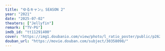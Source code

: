 ```yaml
---
title: "ゆるキャン△ SEASON 2"
year: "2021"
date: "2025-07-02"
theaters: ["Jellyfin"]
remark: ["TV-PG"]
imdb_id: "tt11291400"
cover: "https://img1.doubanio.com/view/photo/l_ratio_poster/public/p2628004719.jpg"
douban_url: "https://movie.douban.com/subject/30358098/"
---
```

